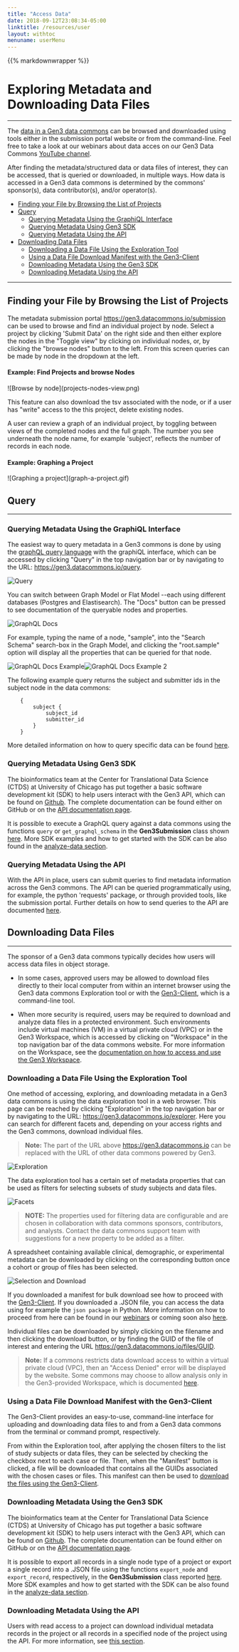 ```yaml
---
title: "Access Data"
date: 2018-09-12T23:08:34-05:00
linktitle: /resources/user
layout: withtoc
menuname: userMenu
---
```

{{% markdownwrapper %}}
# Exploring Metadata and Downloading Data Files

* * *

The [data in a Gen3 data commons](/resources/user/dictionary) can be browsed and downloaded using tools either in the submission portal website or from the command-line. Feel free to take a look at our webinars about data acces on our Gen3 Data Commons [YouTube channel](https://www.youtube.com/channel/UCMCwQy4EDd1BaskzZgIOsNQ/videos).

After finding the metadata/structured data or data files of interest, they can be accessed, that is queried or downloaded, in multiple ways. How data is accessed in a Gen3 data commons is determined by the commons' sponsor(s), data contributor(s), and/or  operator(s).

* [Finding your File by Browsing the List of Projects](#finding-your-file-by-browsing-the-list-of-projects)
* [Query](#query)
  * [Querying Metadata Using the GraphiQL Interface](#querying-metadata-using-the-graphiql-interface)
  * [Querying Metadata Using Gen3 SDK](#querying-metadata-using-gen3-sdk)
  * [Querying Metadata Using the API](#querying-metadata-using-the-api)
* [Downloading Data Files](#downloading-data-files)
  * [Downloading a Data File Using the Exploration Tool](#downloading-a-data-file-using-the-exploration-tool)
  * [Using a Data File Download Manifest with the Gen3-Client](#using-a-data-file-download-manifest-with-the-gen3-client)
  * [Downloading Metadata Using the Gen3 SDK](#downloading-metadata-using-the-gen3-sdk)
  * [Downloading Metadata Using the API](#downloading-metadata-using-the-api)

* * *


## Finding your File by Browsing the List of Projects
The metadata submission portal https://gen3.datacommons.io/submission can be used to browse and find an individual project by node. Select a project by clicking 'Submit Data' on the right side and then either explore the nodes in the "Toggle view" by clicking on individual nodes, or, by clicking the "browse nodes" button to the left. From this screen queries can be made by node in the dropdown at the left.

<h4> Example: Find Projects and browse Nodes</h4>
![Browse by node](projects-nodes-view.png)

This feature can also download the tsv associated with the node, or if a user has "write" access to the this project, delete existing nodes.

A user can review a graph of an individual project, by toggling between views of the completed nodes and the full graph. The number you see underneath the node name, for example 'subject', reflects the number of records in each node.

<h4> Example:  Graphing a Project </h4>
![Graphing a project](graph-a-project.gif)


## Query
* * *

### Querying Metadata Using the GraphiQL Interface
The easiest way to query metadata in a Gen3 commons is done by using the [graphQL query language](https://graphql.org/) with the graphiQL interface, which can be accessed by clicking "Query" in the top navigation bar or by navigating to the URL: https://gen3.datacommons.io/query.

![Query](Gen3_Toolbar_query.png)

You can switch between Graph Model or Flat Model --each using different databases (Postgres and Elastisearch). The "Docs" button can be pressed to see documentation of the queryable nodes and properties.

![GraphQL Docs](Gen3_GraphiQL_docs2020.png)

For example, typing the name of a node, "sample", into the "Search Schema" search-box in the Graph Model, and clicking the "root.sample" option will display all the properties that can be queried for that node.

![GraphQL Docs Example](Gen3_GraphiQL_docs_sample.png)![GraphQL Docs Example 2](Gen3_GraphiQL_docs_sample_root.png)

The following example query returns the subject and submitter ids in the subject node in the data commons:
```
	{
		subject {
			subject_id
			submitter_id
		}
	}

```
More detailed information on how to query specific data can be found [here](/resources/user/query-the-data/).



### Querying Metadata Using Gen3 SDK
The bioinformatics team at the Center for Translational Data Science (CTDS) at University of Chicago has put together a basic software development kit (SDK) to help users interact with the Gen3 API, which can be found on [Github](https://github.com/uc-cdis/gen3sdk-python). The complete documentation can be found either on GitHub or on the [API documentation page](https://uc-cdis.github.io/gen3sdk-python/_build/html/index.html).

It is possible to execute a GraphQL query against a data commons using the functions `query` or `get_graphql_schema` in the __Gen3Submission__ class shown [here](https://uc-cdis.github.io/gen3sdk-python/_build/html/submission.html). More SDK examples and how to get started with the SDK can be also found in the [analyze-data section](http://www.gen3.org/resources/user/analyze-data/#4-using-the-gen3-sdk).

### Querying Metadata Using the API
With the API in place, users can submit queries to find metadata information across the Gen3 commons. The API can be queried programmatically using, for example, the python 'requests' package, or through provided tools, like the submission portal. Further details on how to send queries to the API are documented [here](/resources/user/using-api/#querying-and-downloading-metadata-using-the-api).




## Downloading Data Files
* * *
The sponsor of a Gen3 data commons typically decides how users will access data files in object storage.

* In some cases, approved users may be allowed to download files directly to their local computer from within an internet browser using the Gen3 data commons Exploration tool or with the [Gen3-Client](/resources/user/gen3-client), which is a command-line tool.

* When more security is required, users may be required to download and analyze data files in a protected environment. Such environments include virtual machines (VM) in a virtual private cloud (VPC) or in the Gen3 Workspace, which is accessed by clicking on "Workspace" in the top navigation bar of the data commons website. For more information on the Workspace, see the [documentation on how to access and use the Gen3 Workspace](/resources/user/analyze-data).



### Downloading a Data File Using the Exploration Tool
One method of accessing, exploring, and downloading metadata in a Gen3 data commons is using the data exploration tool in a web browser. This page can be reached by clicking "Exploration" in the top navigation bar or by navigating to the URL: https://gen3.datacommons.io/explorer. Here you can search for different facets and, depending on your access rights and the Gen3 commons, download individual files.

> __Note:__ The part of the URL above https://gen3.datacommons.io can be replaced with the URL of other data commons powered by Gen3.

![Exploration](Gen3_Toolbar_exploration.png)

The data exploration tool has a certain set of metadata properties that can be used as filters for selecting subsets of study subjects and data files.

![Facets](Gen3_facets.png)

> __NOTE:__ The properties used for filtering data are configurable and are chosen in collaboration with data commons sponsors, contributors, and analysts. Contact the data commons support team with suggestions for a new property to be added as a filter.

<!--
Custom filters can also be added by clicking on the "add a custom filter" button. Begin typing the property you would like to add as a custom filter and then select it. You can then enter the values of that property to filter data on.
-->

A spreadsheet containing available clinical, demographic, or experimental metadata can be downloaded by clicking on the corresponding button once a cohort or group of files has been selected.

![Selection and Download](Gen3_selection_and_download_highlight.png)

If you downloaded a manifest for bulk download see how to proceed with the [Gen3-Client](/resources/user/gen3-client/#5-provide-a-manifest-file-for-bulk-download). If you downloaded a .JSON file, you can access the data using for example the `json package` in Python. More information on how to proceed from here can be found in our [webinars](https://www.youtube.com/channel/UCMCwQy4EDd1BaskzZgIOsNQ/videos) or coming soon also [here](https://gen3.org/resources/user/analyze-data/).

Individual files can be downloaded by simply clicking on the filename and then clicking the download button, or by finding the GUID of the file of interest and entering the URL https://gen3.datacommons.io/files/GUID.

> __Note:__ If a commons restricts data download access to within a virtual private cloud (VPC), then an "Access Denied" error will be displayed by the website. Some commons may choose to allow analysis only in the Gen3-provided Workspace, which is documented [here](/resources/user/analyze-data/).





### Using a Data File Download Manifest with the Gen3-Client
The Gen3-Client provides an easy-to-use, command-line interface for uploading and downloading data files to and from a Gen3 data commons from the terminal or command prompt, respectively.

From within the Exploration tool, after applying the chosen filters to the list of study subjects or data files, they can be selected by checking the checkbox next to each case or file. Then, when the "Manifest" button is clicked, a file will be downloaded that contains all the GUIDs associated with the chosen cases or files. This manifest can then be used to [download the files using the Gen3-Client](/resources/user/gen3-client/#5-provide-a-manifest-file-for-bulk-download).


### Downloading Metadata Using the Gen3 SDK
The bioinformatics team at the Center for Translational Data Science (CTDS) at University of Chicago has put together a basic software development kit (SDK) to help users interact with the Gen3 API, which can be found on [Github](https://github.com/uc-cdis/gen3sdk-python). The complete documentation can be found either on GitHub or on the [API documentation page](https://uc-cdis.github.io/gen3sdk-python/_build/html/index.html).

It is possible to export all records in a single node type of a project or export a single record into a .JSON file using the functions `export_node` and `export_record`, respectively, in the __Gen3Submission__ class reported [here](https://uc-cdis.github.io/gen3sdk-python/_build/html/submission.html). More SDK examples and how to get started with the SDK can be also found in the [analyze-data section](http://www.gen3.org/resources/user/analyze-data/#4-using-the-gen3-sdk).


### Downloading Metadata Using the API
Users with read access to a project can download individual metadata records in the project or all records in a specified node of the project using the API. For more information, see [this section](/resources/user/using-api/#querying-and-downloading-metadata-using-the-api).
